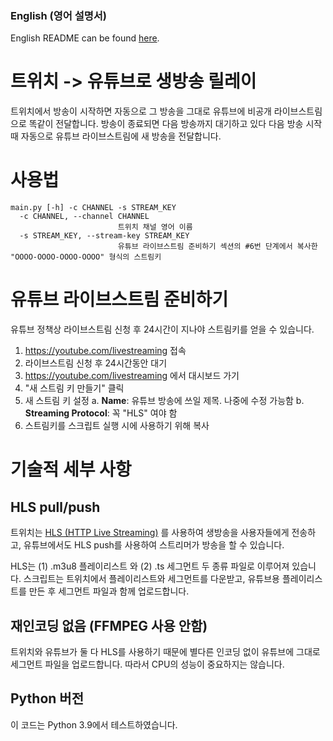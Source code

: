 ### English (영어 설명서)
English README can be found [here](README.md).


# 트위치 -> 유튜브로 생방송 릴레이
트위치에서 방송이 시작하면 자동으로 그 방송을 그대로 유튜브에 비공개 라이브스트림으로 똑같이 전달합니다. 방송이 종료되면 다음 방송까지 대기하고 있다 다음 방송 시작 때 자동으로 유튜브 라이브스트림에 새 방송을 전달합니다.

# 사용법
```plaintext
main.py [-h] -c CHANNEL -s STREAM_KEY
  -c CHANNEL, --channel CHANNEL       
                        트위치 채널 영어 이름
  -s STREAM_KEY, --stream-key STREAM_KEY
                        유튜브 라이브스트림 준비하기 섹션의 #6번 단계에서 복사한 "OOOO-OOOO-OOOO-OOOO" 형식의 스트림키
```

# 유튜브 라이브스트림 준비하기
유튜브 정책상 라이브스트림 신청 후 24시간이 지나야 스트림키를 얻을 수 있습니다.
1. https://youtube.com/livestreaming 접속
2. 라이브스트림 신청 후 24시간동안 대기
3. https://youtube.com/livestreaming 에서 대시보드 가기
4. "새 스트림 키 만들기" 클릭
5. 새 스트림 키 설정
    a. **Name**: 유튜브 방송에 쓰일 제목. 나중에 수정 가능함
    b. **Streaming Protocol**: 꼭 "HLS" 여야 함
6. 스트림키를 스크립트 실행 시에 사용하기 위해 복사


# 기술적 세부 사항
## HLS pull/push
트위치는 [HLS (HTTP Live Streaming)](https://en.wikipedia.org/wiki/HTTP_Live_Streaming) 를 사용하여 생방송을 사용자들에게 전송하고, 유튜브에서도 HLS push를 사용하여 스트리머가 방송을 할 수 있습니다.

HLS는 (1) .m3u8 플레이리스트 와 (2) .ts 세그먼트 두 종류 파일로 이루어져 있습니다. 스크립트는 트위치에서 플레이리스트와 세그먼트를 다운받고, 유튜브용 플레이리스트를 만든 후 세그먼트 파일과 함께 업로드합니다.
## 재인코딩 없음 (FFMPEG 사용 안함)
트위치와 유튜브가 둘 다 HLS를 사용하기 때문에 별다른 인코딩 없이 유튜브에 그대로 세그먼트 파일을 업로드합니다. 따라서 CPU의 성능이 중요하지는 않습니다.
## Python 버전
이 코드는 Python 3.9에서 테스트하였습니다.